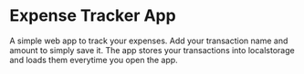 # Expense Tracker App

A simple web app to track your expenses. 
Add your transaction name and amount to simply save it.
The app stores your transactions into localstorage and loads them everytime you open the app.
